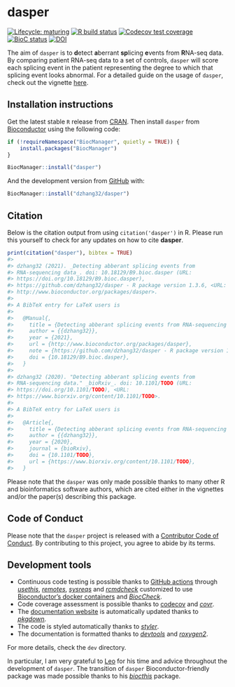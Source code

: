 
<!-- README.md is generated from README.Rmd. Please edit that file -->

# dasper

<!-- badges: start -->

[![Lifecycle:
maturing](https://img.shields.io/badge/lifecycle-maturing-blue.svg)](https://www.tidyverse.org/lifecycle/#maturing)
[![R build
status](https://github.com/dzhang32/dasper/workflows/R-CMD-check-bioc/badge.svg)](https://github.com/dzhang32/dasper/actions)
[![Codecov test
coverage](https://codecov.io/gh/dzhang32/dasper/branch/master/graph/badge.svg)](https://codecov.io/gh/dzhang32/dasper?branch=master)
[![BioC
status](http://www.bioconductor.org/shields/build/release/bioc/dasper.svg)](https://bioconductor.org/checkResults/release/bioc-LATEST/dasper)
[![DOI](https://zenodo.org/badge/245168125.svg)](https://zenodo.org/badge/latestdoi/245168125)
<!-- badges: end -->

The aim of `dasper` is to **d**etect **a**berrant **sp**licing
**e**vents from **R**NA-seq data. By comparing patient RNA-seq data to a
set of controls, `dasper` will score each splicing event in the patient
representing the degree to which that splicing event looks abnormal. For
a detailed guide on the usage of `dasper`, check out the vignette
[here](https://dzhang32.github.io/dasper/articles/dasper.html).

## Installation instructions

Get the latest stable `R` release from
[CRAN](http://cran.r-project.org/). Then install `dasper` from
[Bioconductor](http://bioconductor.org/) using the following code:

``` r
if (!requireNamespace("BiocManager", quietly = TRUE)) {
    install.packages("BiocManager")
}

BiocManager::install("dasper")
```

And the development version from [GitHub](https://github.com/) with:

``` r
BiocManager::install("dzhang32/dasper")
```

## Citation

Below is the citation output from using `citation('dasper')` in R.
Please run this yourself to check for any updates on how to cite
**dasper**.

``` r
print(citation("dasper"), bibtex = TRUE)
#> 
#> dzhang32 (2021). _Detecting abberant splicing events from
#> RNA-sequencing data_. doi: 10.18129/B9.bioc.dasper (URL:
#> https://doi.org/10.18129/B9.bioc.dasper),
#> https://github.com/dzhang32/dasper - R package version 1.3.6, <URL:
#> http://www.bioconductor.org/packages/dasper>.
#> 
#> A BibTeX entry for LaTeX users is
#> 
#>   @Manual{,
#>     title = {Detecting abberant splicing events from RNA-sequencing data},
#>     author = {{dzhang32}},
#>     year = {2021},
#>     url = {http://www.bioconductor.org/packages/dasper},
#>     note = {https://github.com/dzhang32/dasper - R package version 1.3.6},
#>     doi = {10.18129/B9.bioc.dasper},
#>   }
#> 
#> dzhang32 (2020). "Detecting abberant splicing events from
#> RNA-sequencing data." _bioRxiv_. doi: 10.1101/TODO (URL:
#> https://doi.org/10.1101/TODO), <URL:
#> https://www.biorxiv.org/content/10.1101/TODO>.
#> 
#> A BibTeX entry for LaTeX users is
#> 
#>   @Article{,
#>     title = {Detecting abberant splicing events from RNA-sequencing data},
#>     author = {{dzhang32}},
#>     year = {2020},
#>     journal = {bioRxiv},
#>     doi = {10.1101/TODO},
#>     url = {https://www.biorxiv.org/content/10.1101/TODO},
#>   }
```

Please note that the `dasper` was only made possible thanks to many
other R and bioinformatics software authors, which are cited either in
the vignettes and/or the paper(s) describing this package.

## Code of Conduct

Please note that the `dasper` project is released with a [Contributor
Code of
Conduct](https://contributor-covenant.org/version/2/0/CODE_OF_CONDUCT.html).
By contributing to this project, you agree to abide by its terms.

## Development tools

-   Continuous code testing is possible thanks to [GitHub
    actions](https://www.tidyverse.org/blog/2020/04/usethis-1-6-0/)
    through *[usethis](https://CRAN.R-project.org/package=usethis)*,
    *[remotes](https://CRAN.R-project.org/package=remotes)*,
    *[sysreqs](https://github.com/r-hub/sysreqs)* and
    *[rcmdcheck](https://CRAN.R-project.org/package=rcmdcheck)*
    customized to use [Bioconductor’s docker
    containers](https://www.bioconductor.org/help/docker/) and
    *[BiocCheck](https://bioconductor.org/packages/3.13/BiocCheck)*.
-   Code coverage assessment is possible thanks to
    [codecov](https://codecov.io/gh) and
    *[covr](https://CRAN.R-project.org/package=covr)*.
-   The [documentation website](http://dzhang32.github.io/dasper) is
    automatically updated thanks to
    *[pkgdown](https://CRAN.R-project.org/package=pkgdown)*.
-   The code is styled automatically thanks to
    *[styler](https://CRAN.R-project.org/package=styler)*.
-   The documentation is formatted thanks to
    *[devtools](https://CRAN.R-project.org/package=devtools)* and
    *[roxygen2](https://CRAN.R-project.org/package=roxygen2)*.

For more details, check the `dev` directory.

In particular, I am very grateful to
[Leo](http://lcolladotor.github.io/) for his time and advice throughout
the development of `dasper`. The transition of `dasper`
Bioconductor-friendly package was made possible thanks to his
*[biocthis](https://bioconductor.org/packages/3.13/biocthis)* package.
